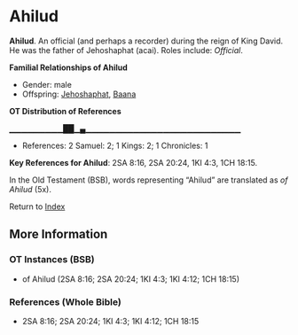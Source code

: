 # Ahilud
**Ahilud**. 
An official (and perhaps a recorder) during the reign of King David. He was the father of Jehoshaphat (acai). 
Roles include: 
_Official_. 




**Familial Relationships of Ahilud**


* Gender: male
* Offspring: [Jehoshaphat](Jehoshaphat.md), [Baana](Baana.md)


**OT Distribution of References**

▁▁▁▁▁▁▁▁▁██▁▄▁▁▁▁▁▁▁▁▁▁▁▁▁▁▁▁▁▁▁▁▁▁▁▁▁▁
* References: 2 Samuel: 2; 1 Kings: 2; 1 Chronicles: 1



**Key References for Ahilud**: 
2SA 8:16, 2SA 20:24, 1KI 4:3, 1CH 18:15. 


In the Old Testament (BSB), words representing “Ahilud” are translated as 
*of Ahilud* (5x). 




Return to [Index](00-Index.md)

## More Information

### OT Instances (BSB)

* of Ahilud (2SA 8:16; 2SA 20:24; 1KI 4:3; 1KI 4:12; 1CH 18:15)



### References (Whole Bible)

* 2SA 8:16; 2SA 20:24; 1KI 4:3; 1KI 4:12; 1CH 18:15



